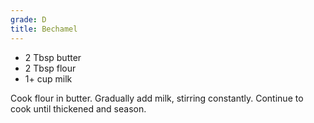 ```yaml
---
grade: D
title: Bechamel
---
```


- 2 Tbsp butter
- 2 Tbsp flour
- 1+ cup milk


Cook flour in butter. Gradually add milk, stirring constantly. Continue to 
cook until thickened and season.